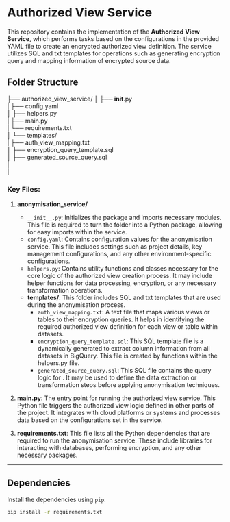 # Authorized View Service

This repository contains the implementation of the **Authorized View Service**, which performs tasks based on the configurations in the provided YAML file to create an encrypted authorized view definition. The service utilizes SQL and txt templates for operations such as generating encryption query and mapping information of encrypted source data.

## Folder Structure

├── authorized_view_service/
│   ├── __init__.py    
|   ├── config.yaml            
│   ├── helpers.py   
|   ├── main.py                     
|   └── requirements.txt              
│   └── templates/  
|       ├── auth_view_mapping.txt                
│       ├── encryption_query_template.sql   
│       ├── generated_source_query.sql    
|           
|                   


### Key Files:

1. **anonymisation_service/**
    - `__init__.py`: Initializes the package and imports necessary modules. This file is required to turn the folder into a Python package, allowing for easy imports within the service.
    - `config.yaml`: Contains configuration values for the anonymisation service. This file includes settings such as project details, key management configurations, and any other environment-specific configurations.
    - `helpers.py`: Contains utility functions and classes necessary for the core logic of the authorized view creation process. It may include helper functions for data processing, encryption, or any necessary transformation operations.
    - **templates/**: This folder includes SQL and txt templates that are used during the anonymisation process.
        - `auth_view_mapping.txt`: A text file that maps various views or tables to their encryption queries. It helps in identifying the required authorized view definition for each view or table within datasets.
        - `encryption_query_template.sql`: This SQL template file is a dynamically generated to extract column information from all datasets in BigQuery. This file is created by functions within the helpers.py file.
        - `generated_source_query.sql`: This SQL file contains the query logic for . It may be used to define the data extraction or transformation steps before applying anonymisation techniques.

2. **main.py**: The entry point for running the authorized view service. This Python file triggers the authorized view logic defined in other parts of the project. It integrates with cloud platforms or systems and processes data based on the configurations set in the service.

3. **requirements.txt**: This file lists all the Python dependencies that are required to run the anonymisation service. These include libraries for interacting with databases, performing encryption, and any other necessary packages.

---

## Dependencies

Install the dependencies using `pip`:

```bash
pip install -r requirements.txt
